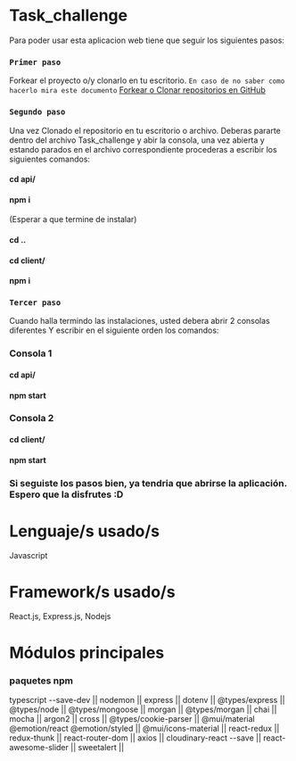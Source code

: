 # Task_challenge

Para poder usar esta aplicacion web tiene que seguir los siguientes pasos:

### `Primer paso`
Forkear el proyecto o/y clonarlo en tu escritorio. `En caso de no saber como hacerlo mira este documento` 
[Forkear o Clonar repositorios en GitHub](https://docs.github.com/es/get-started/quickstart/fork-a-repo)

### `Segundo paso`
  Una vez Clonado el repositorio en tu escritorio o archivo. Deberas pararte dentro del archivo Task_challenge
  y abir la consola, una vez abierta y estando parados en el archivo correspondiente procederas a escribir los siguientes comandos:

  #### cd api/
  #### npm i

(Esperar a que termine de instalar)

#### cd ..
#### cd client/
#### npm i

### `Tercer paso`
Cuando halla termindo las instalaciones, usted debera abrir 2 consolas diferentes Y escribir 
 en el siguiente orden los comandos:
 
### Consola 1
#### cd api/
#### npm start

### Consola 2
#### cd client/
#### npm start

### Si seguiste los pasos bien, ya tendria que abrirse la aplicación. Espero que la disfrutes :D

# Lenguaje/s usado/s

Javascript 

# Framework/s usado/s

React.js, Express.js, Nodejs

# Módulos principales

### paquetes npm

typescript --save-dev ||
nodemon ||
express ||
dotenv ||
@types/express ||
@types/node ||
@types/mongoose ||
morgan ||
@types/morgan ||
chai ||
mocha ||
argon2 ||
cross ||
@types/cookie-parser ||
@mui/material @emotion/react @emotion/styled ||
@mui/icons-material ||
react-redux ||
redux-thunk ||
react-router-dom ||
axios ||
cloudinary-react --save ||
react-awesome-slider ||
sweetalert ||
